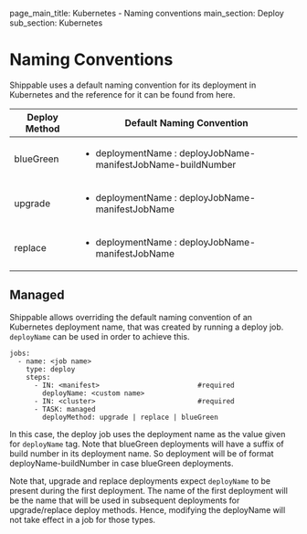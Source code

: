 page_main_title: Kubernetes - Naming conventions
main_section: Deploy
sub_section: Kubernetes

# Naming Conventions

Shippable uses a default naming convention for its deployment in Kubernetes and the reference for it can be found from here.

| Deploy Method | Default Naming Convention |
|--------------|---------------------------|
| blueGreen | <ul><li>deploymentName : deployJobName-manifestJobName-buildNumber</li><ul> |
| upgrade | <ul><li>deploymentName : deployJobName-manifestJobName</li><ul> |
| replace | <ul><li>deploymentName : deployJobName-manifestJobName</li><ul> |

## Managed
Shippable allows overriding the default naming convention of an Kubernetes deployment name, that was created by running a deploy job. `deployName` can be used in order to achieve this.

```
jobs:
  - name: <job name>
    type: deploy
    steps:
      - IN: <manifest>                        #required
        deployName: <custom name>
      - IN: <cluster>                         #required
      - TASK: managed
        deployMethod: upgrade | replace | blueGreen
```

In this case, the deploy job uses the deployment name as the value given for `deployName` tag. Note that blueGreen deployments will have a suffix of build number in its deployment name. So deployment will be of format deployName-buildNumber in case blueGreen deployments.

Note that, upgrade and replace deployments expect `deployName` to be present during the first deployment. The name of the first deployment will be the name that will be used in subsequent deployments for upgrade/replace deploy methods. Hence, modifying the deployName will not take effect in a job for those types.
